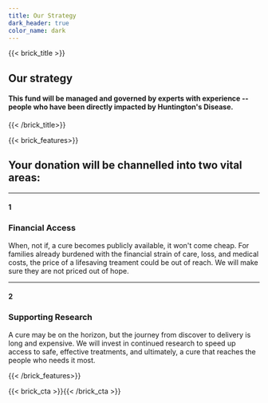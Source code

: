 ```yaml
---
title: Our Strategy
dark_header: true
color_name: dark
---
```

{{< brick_title >}}

## Our strategy

#### This fund will be managed and governed by experts with experience -- people who have been directly impacted by Huntington's Disease.


{{< /brick_title>}}

{{< brick_features>}}

## Your donation will be channelled into two vital areas:

---
#### 1
### Financial Access

When, not if, a cure becomes publicly available, it won't come cheap. For families already burdened with the financial strain of care, loss, and medical costs, the price of a lifesaving treament could be out of reach. We will make sure they are not priced out of hope.

---
#### 2
### Supporting Research

A cure may be on the horizon, but the journey from discover to delivery is long and expensive. We will invest in continued research to speed up access to safe, effective treatments, and ultimately, a cure that reaches the people who needs it most. 

{{< /brick_features>}}

{{< brick_cta >}}{{< /brick_cta >}}